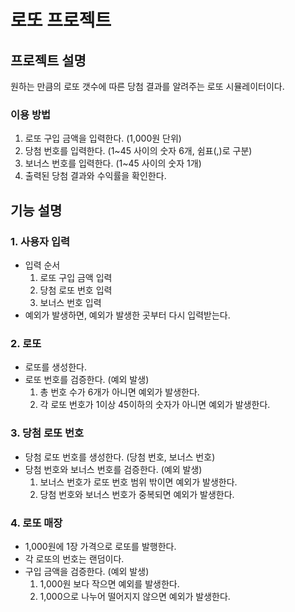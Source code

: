 로또 프로젝트
===

프로젝트 설명
---
원하는 만큼의 로또 갯수에 따른 당첨 결과를 알려주는 로또 시뮬레이터이다.

### 이용 방법
1. 로또 구입 금액을 입력한다. (1,000원 단위) 
2. 당첨 번호를 입력한다. (1~45 사이의 숫자 6개, 쉼표(,)로 구분)
3. 보너스 번호를 입력한다. (1~45 사이의 숫자 1개)
4. 출력된 당첨 결과와 수익률을 확인한다.



기능 설명
---

### 1. 사용자 입력
- 입력 순서
  1. 로또 구입 금액 입력
  2. 당첨 로또 번호 입력
  3. 보너스 번호 입력
- 예외가 발생하면, 예외가 발생한 곳부터 다시 입력받는다.

### 2. 로또
- 로또를 생성한다.
- 로또 번호를 검증한다. (예외 발생)
  1. 총 번호 수가 6개가 아니면 예외가 발생한다.
  2. 각 로또 번호가 1이상 45이하의 숫자가 아니면 예외가 발생한다.

### 3. 당첨 로또 번호
- 당첨 로또 번호를 생성한다. (당첨 번호, 보너스 번호)
- 당첨 번호와 보너스 번호를 검증한다. (예외 발생)
  1. 보너스 번호가 로또 번호 범위 밖이면 예외가 발생한다.
  2. 당첨 번호와 보너스 번호가 중복되면 예외가 발생한다.

### 4. 로또 매장
- 1,000원에 1장 가격으로 로또를 발행한다.
- 각 로또의 번호는 랜덤이다.
- 구입 금액을 검증한다. (예외 발생)
  1. 1,000원 보다 작으면 예외를 발생한다.
  2. 1,000으로 나누어 떨어지지 않으면 예외가 발생한다. 




























